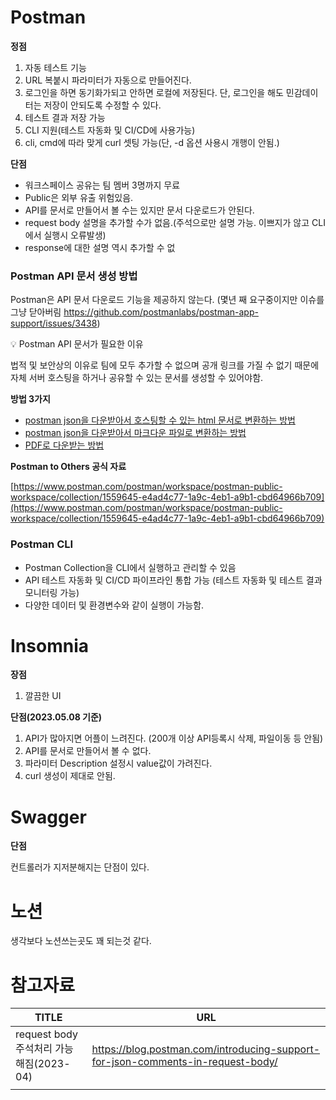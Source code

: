# Postman

**정점**

1. 자동 테스트 기능
2. URL 복붙시 파라미터가 자동으로 만들어진다.
3. 로그인을 하면 동기화가되고 안하면 로컬에 저장된다. 단, 로그인을 해도 민감데이터는 저장이 안되도록 수정할 수 있다.
4. 테스트 결과 저장 가능
5. CLI 지원(테스트 자동화 및 CI/CD에 사용가능)
6. cli, cmd에 따라 맞게 curl 셋팅 가능(단, -d 옵션 사용시 개행이 안됨.)

**단점**

- 워크스페이스 공유는 팀 멤버 3명까지 무료
- Public은 외부 유출 위험있음.
- API를 문서로 만들어서 볼 수는 있지만 문서 다운로드가 안된다.
- request body 설명을 추가할 수가 없음.(주석으로만 설명 가능. 이쁘지가 않고 CLI에서 실행시 오류발생)
- response에 대한 설명 역시 추가할 수 없

### Postman API 문서 생성 방법

Postman은 API 문서 다운로드 기능을 제공하지 않는다. (몇년 째 요구중이지만 이슈를 그냥 닫아버림 https://github.com/postmanlabs/postman-app-support/issues/3438)

💡 Postman API 문서가 필요한 이유

법적 및 보안상의 이유로 팀에 모두 추가할 수 없으며 공개 링크를 가질 수 없기 때문에 자체 서버 호스팅을 하거나 공유할 수 있는 문서를 생성할 수 있어야함.

**방법 3가지**

- [postman json을 다운받아서 호스팅할 수 있는 html 문서로 변환하는 방법](https://github.com/karthiks3000/postman-doc-gen)
- [postman json을 다운받아서 마크다운 파일로 변환하는 방법](https://github.com/bautistaj/postman-to-markdown)
- [PDF로 다운받는 방법](https://itecnote.com/tecnote/convert-postman-collection-to-pdf/)

**Postman to Others 공식 자료**

[https://www.postman.com/postman/workspace/postman-public-workspace/collection/1559645-e4ad4c77-1a9c-4eb1-a9b1-cbd64966b709](https://www.postman.com/postman/workspace/postman-public-workspace/collection/1559645-e4ad4c77-1a9c-4eb1-a9b1-cbd64966b709)

### Postman CLI
- Postman Collection을 CLI에서 실행하고 관리할 수 있음
- API 테스트 자동화 및 CI/CD 파이프라인 통합 가능 (테스트 자동화 및 테스트 결과 모니터링 가능)
- 다양한 데이터 및 환경변수와 같이 실행이 가능함.

# Insomnia

**장점**

1. 깔끔한 UI

**단점(2023.05.08 기준)**

1. API가 많아지면 어플이 느려진다. (200개 이상 API등록시 삭제, 파일이동 등 안됨)
2. API를 문서로 만들어서 볼 수 없다.
3. 파라미터 Description 설정시 value값이 가려진다.
4. curl 생성이 제대로 안됨.

# Swagger

**단점**

컨트롤러가 지저분해지는 단점이 있다.

# 노션
생각보다 노션쓰는곳도 꽤 되는것 같다.

# 참고자료
| TITLE | URL |
| --- | --- |
| request body 주석처리 가능해짐(2023-04) | https://blog.postman.com/introducing-support-for-json-comments-in-request-body/ |
|  |  |